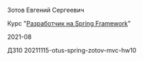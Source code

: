 Зотов Евгений Сергеевич

Курс "[Разработчик на Spring Framework](https://otus.ru/lessons/javaspring/)"

2021-08

ДЗ10 20211115-otus-spring-zotov-mvc-hw10
